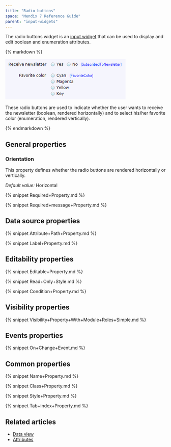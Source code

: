 ```yaml
---
title: "Radio buttons"
space: "Mendix 7 Reference Guide"
parent: "input-widgets"
---
```



The radio buttons widget is an [input widget](input-widgets) that can be used to display and edit boolean and enumeration attributes.

<div class="alert alert-info">{% markdown %}

![](attachments/16713885/16844015.png)

These radio buttons are used to indicate whether the user wants to receive the newsletter (boolean, rendered horizontally) and to select his/her favorite color (enumeration, rendered vertically).

{% endmarkdown %}</div>

## General properties

### Orientation

This property defines whether the radio buttons are rendered horizontally or vertically.

_Default value:_ Horizontal

{% snippet Required+Property.md %}

{% snippet Required+message+Property.md %}

## Data source properties

{% snippet Attribute+Path+Property.md %}

{% snippet Label+Property.md %}

## Editability properties

{% snippet Editable+Property.md %}

{% snippet Read+Only+Style.md %}

{% snippet Condition+Property.md %}

## Visibility properties

{% snippet Visibility+Property+With+Module+Roles+Simple.md %}

## Events properties

{% snippet On+Change+Event.md %}

## Common properties

{% snippet Name+Property.md %}

{% snippet Class+Property.md %} 

{% snippet Style+Property.md %} 

{% snippet Tab+index+Property.md %}

## Related articles

*   [Data view](data-view)
*   [Attributes](attributes)
